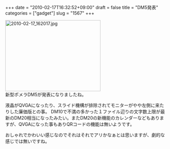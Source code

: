+++
date = "2010-02-17T16:32:52+09:00"
draft = false
title = "DM5発表"
categories = ["gadget"]
slug = "1567"
+++

<div class="photo {alignment}"><a title="2010-02-17_162017" href="/images/2010/02/2010-02-17_162017.jpg"><img src="/images/2010/02/2010-02-17_162017-300x225.jpg" alt="2010-02-17_162017.jpg" title="2010-02-17_162017" width="300" height="225" class="attachment-medium" /></a></div>
新型ポメラDM5が発表になりましたね。

液晶がQVGAになったり、スライド機構が排除されてモニターがやや左側に来たりした廉価版との事。
DM10で不満の多かった１ファイル辺りの文字数上限が最新のDM20相当になったみたい。またDM20の新機能のカレンダーなどもありますが、QVGAになった事もありQRコードの機能は無いようです。

おしゃれでかわいい感じなのでそれはそれでアリかなぁとは思いますが、劇的な感じでは無いですね。
<div class="clear"></div>
